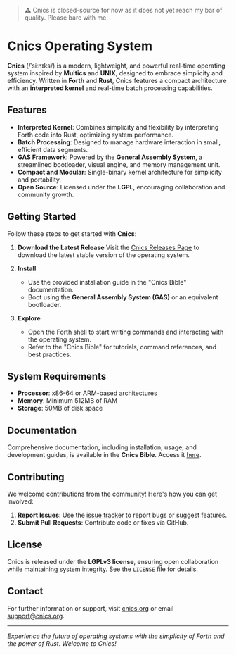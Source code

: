 > :warning: Cnics is closed-source for now as it does not yet reach my bar of quality. Please bare with me.

# Cnics Operating System

**Cnics** (/ˈsiːnɪks/) is a modern, lightweight, and powerful real-time operating system inspired by **Multics** and **UNIX**, designed to embrace simplicity and efficiency. Written in **Forth** and **Rust**, Cnics features a compact architecture with an **interpreted kernel** and real-time batch processing capabilities.

## Features

- **Interpreted Kernel**: Combines simplicity and flexibility by interpreting Forth code into Rust, optimizing system performance.
- **Batch Processing**: Designed to manage hardware interaction in small, efficient data segments.
- **GAS Framework**: Powered by the **General Assembly System**, a streamlined bootloader, visual engine, and memory management unit.
- **Compact and Modular**: Single-binary kernel architecture for simplicity and portability.
- **Open Source**: Licensed under the **LGPL**, encouraging collaboration and community growth.

## Getting Started

Follow these steps to get started with **Cnics**:

1. **Download the Latest Release**
   Visit the [Cnics Releases Page](https://cnics.org/releases) to download the latest stable version of the operating system.

2. **Install**
   - Use the provided installation guide in the "Cnics Bible" documentation.
   - Boot using the **General Assembly System (GAS)** or an equivalent bootloader.

3. **Explore**
   - Open the Forth shell to start writing commands and interacting with the operating system.
   - Refer to the "Cnics Bible" for tutorials, command references, and best practices.

## System Requirements

- **Processor**: x86-64 or ARM-based architectures
- **Memory**: Minimum 512MB of RAM
- **Storage**: 50MB of disk space

## Documentation

Comprehensive documentation, including installation, usage, and development guides, is available in the **Cnics Bible**. Access it [here](https://cnics.org/docs).

## Contributing

We welcome contributions from the community! Here's how you can get involved:

1. **Report Issues**: Use the [issue tracker](https://github.com/cnics/cnics/issues) to report bugs or suggest features.
2. **Submit Pull Requests**: Contribute code or fixes via GitHub.

## License

Cnics is released under the **LGPLv3 license**, ensuring open collaboration while maintaining system integrity. See the `LICENSE` file for details.

## Contact

For further information or support, visit [cnics.org](https://cnics.org) or email support@cnics.org.

---

*Experience the future of operating systems with the simplicity of Forth and the power of Rust. Welcome to Cnics!*
